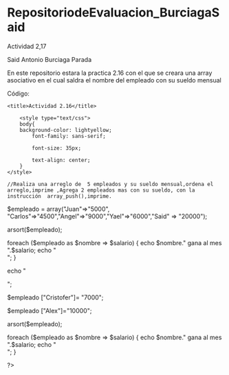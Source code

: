 # RepositoriodeEvaluacion_BurciagaSaid

Actividad 2,17

Said Antonio Burciaga Parada

En este repositorio estara la practica 2.16 con el que se creara una array asociativo en el cual saldra el nombre del empleado con su sueldo mensual

Código: 

<!DOCTYPE html>

<html>
	
<head>
	
	<title>Actividad 2.16</title>
 
		<style type="text/css">
		body{
		background-color: lightyellow;
			font-family: sans-serif;
   
			font-size: 35px;
   
			text-align: center;
		}
	</style>
 
</head>

<body>
	<?php
	
	//Realiza una arreglo de  5 empleados y su sueldo mensual,ordena el arreglo,imprime ,Agrega 2 empleados mas con su sueldo, con la instrucción  array_push(),imprime.
 
$empleado = array("Juan"=>"5000", "Carlos"=>"4500","Angel"=>"9000","Yael"=>"6000","Said" => "20000");

arsort($empleado);

foreach ($empleado as $nombre => $salario) {
	echo $nombre." gana al mes ".$salario;
	echo "<br>";
}

echo "<p>";


$empleado ["Cristofer"]= "7000";

$empleado ["Alex"]="10000";

arsort($empleado);

foreach ($empleado as $nombre => $salario) {
	echo $nombre." gana al mes ".$salario;
	echo "<br>";
}

?>

</body>

</html>

